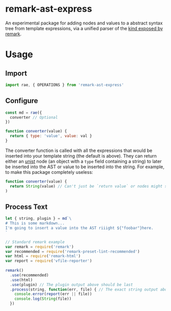 # remark-ast-express
An experimental package for adding nodes and values to a abstract syntax tree from template expressions, via a unified parser of the [kind exposed by remark](https://github.com/remarkjs/remark/tree/master/packages/remark-parse#extending-the-parser).

# Usage
## Import
```javascript
import rae, { OPERATIONS } from 'remark-ast-express'
```

## Configure
```javascript
const md = rae({
  converter // Optional
})

function converter(value) {
  return { type: 'value', value: val }
}
```

The converter function is called with all the expressions that would be inserted into your template string (the default is above). They can return either an [unist](https://github.com/syntax-tree/unist) node (an object with a `type` field containing a string) to later be inserted into the AST or value to be inserted into the string. For example, to make this package completely useless:

```javascript
function converter(value) {
  return String(value) // Can't just be `return value` or nodes might still be inserted.
)
```

## Process Text
```javascript
let { string, plugin } = md`\
# This is some markdown...
I'm going to insert a value into the AST riiight ${"foobar"}here.
`

// Standard remark example
var remark = require('remark')
var recommended = require('remark-preset-lint-recommended')
var html = require('remark-html')
var report = require('vfile-reporter')
 
remark()
  .use(recommended)
  .use(html)
  .use(plugin) // The plugin output above should be last
  .process(string, function(err, file) { // The exact string output above should be processed
    console.error(report(err || file))
    console.log(String(file))
  })
```
